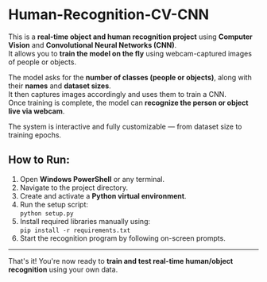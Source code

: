 # Human-Recognition-CV-CNN

This is a **real-time object and human recognition project** using **Computer Vision** and **Convolutional Neural Networks (CNN)**.  
It allows you to **train the model on the fly** using webcam-captured images of people or objects.

The model asks for the **number of classes (people or objects)**, along with their **names** and **dataset sizes**.  
It then captures images accordingly and uses them to train a CNN.  
Once training is complete, the model can **recognize the person or object live via webcam**.

 The system is interactive and fully customizable — from dataset size to training epochs.



## How to Run:

1. Open **Windows PowerShell** or any terminal.
2. Navigate to the project directory.
3. Create and activate a **Python virtual environment**.
4. Run the setup script:  
   `python setup.py`
5. Install required libraries manually using:  
   `pip install -r requirements.txt`
6. Start the recognition program by following on-screen prompts.

---

That's it! You're now ready to **train and test real-time human/object recognition** using your own data. 
